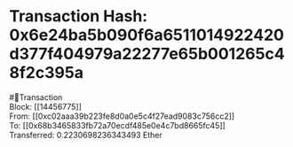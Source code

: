 
Transaction Hash: 0x6e24ba5b090f6a6511014922420d377f404979a22277e65b001265c48f2c395a
====================================================================================
  
#💸Transaction  
Block: [[14456775]]  
From: [[0xc02aaa39b223fe8d0a0e5c4f27ead9083c756cc2]]  
To: [[0x68b3465833fb72a70ecdf485e0e4c7bd8665fc45]]  
Transferred: 0.2230698236343493 Ether